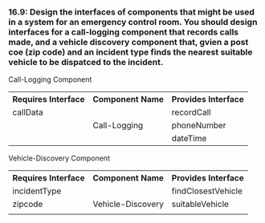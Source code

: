 <h3>16.9: Design the interfaces of components that might be used in a system for an emergency control room. You should design interfaces for a call-logging component that records calls made, and a vehicle discovery component that, gvien a post coe (zip code) and an incident type finds the nearest suitable vehicle to be dispatced to the incident.</h3>
<p>Call-Logging Component</p>
<table>
  <tr>
    <th>Requires Interface</th>
    <th>Component Name</th>
    <th>Provides Interface</th>
  </tr>
  <tr>
    <td>callData</td>
    <td></td>
    <td>recordCall</td>
  </tr>
  <tr>
    <td></td>
    <td>Call-Logging</td>
    <td>phoneNumber</td>
  </tr>
  <tr>
    <td></td>
    <td></td>
    <td>dateTime</td>
  </tr>
</table>

<p>Vehicle-Discovery Component</p>
<table>
  <tr>
    <th>Requires Interface</th>
    <th>Component Name</th>
    <th>Provides Interface</th>
  </tr>
  <tr>
    <td>incidentType</td>
    <td></td>
    <td>findClosestVehicle</td>

  </tr>
  <tr>
    <td>zipcode</td>
    <td>Vehicle-Discovery</td>
    <td>suitableVehicle</td>
  </tr>
  <tr>
    <td></td>
    <td></td>
    <td></td>
  </tr>
</table>

